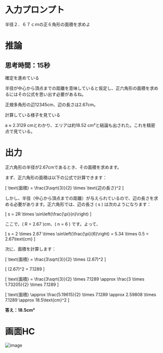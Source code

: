 # 入力プロンプト
半径２．６７ｃｍの正６角形の面積を求めよ

# 推論
## 思考時間：15秒
確定を進めている

半径が中心から頂点までの距離を意味していると仮定し、正六角形の面積を求めるにはその公式を思い出す必要があるね。

正規多角形の辺12345cm、辺の長さは2.67cm。

計算している様子を見ている

a ≈ 2.3129 cmとわかり、エリアは約18.52 cm²と結論も出された。これを精密点で見ている。

# 出力
正六角形の半径が2.67cmであるとき、その面積を求めます。

まず、正六角形の面積は以下の公式で計算できます：

\[
\text{面積} = \frac{3\sqrt{3}}{2} \times \text{辺の長さ}^2
\]

しかし、半径（中心から頂点までの距離）が与えられているので、辺の長さを求める必要があります。正六角形では、辺の長さ \( s \) は次のようになります：

\[
s = 2R \times \sin\left(\frac{\pi}{n}\right)
\]

ここで、\( R = 2.67 \)cm、\( n = 6 \) です。よって、

\[
s = 2 \times 2.67 \times \sin\left(\frac{\pi}{6}\right) = 5.34 \times 0.5 = 2.67\text{cm}
\]

次に、面積を計算します：

\[
\text{面積} = \frac{3\sqrt{3}}{2} \times (2.67)^2
\]

\[
(2.67)^2 = 7.1289
\]

\[
\text{面積} = \frac{3\sqrt{3}}{2} \times 7.1289 \approx \frac{3 \times 1.73205}{2} \times 7.1289
\]

\[
\text{面積} \approx \frac{5.19615}{2} \times 7.1289 \approx 2.59808 \times 7.1289 \approx 18.5\text{cm}^2
\]

**答え：18.5cm²**

# 画面HC
![image](https://github.com/user-attachments/assets/2e6ff4b8-efe0-44a4-9abd-9fbadee2c151)
